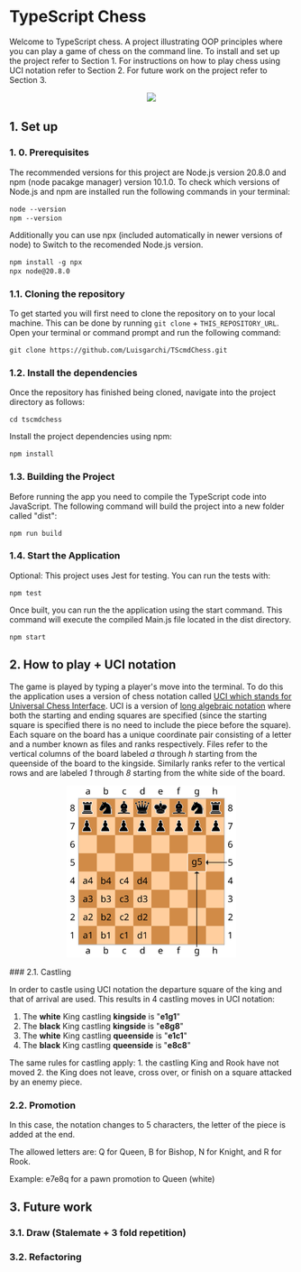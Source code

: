 # TypeScript Chess
Welcome to TypeScript chess. A project illustrating OOP principles where you can play a game of chess on the command line. To install and set up the project refer to Section 1. For instructions on how to play chess using UCI notation refer to Section 2. For future work on the project refer to Section 3.

<p align = "center">
    <img src="./media/ScholarsMate.gif" ></video>
</p>

## 1. Set up

### 1. 0. Prerequisites

The recommended versions for this project are Node.js version 20.8.0 and npm (node pacakge manager) version 10.1.0. To check which versions of Node.js and npm are installed run the following commands in your terminal:
```
node --version
npm --version
```

Additionally you can use npx (included automatically in newer versions of node) to Switch to the recomended Node.js version.
```
npm install -g npx
npx node@20.8.0
```

### 1.1. Cloning the repository
To get started you will first need to clone the repository on to your local machine. This can be done by running `git clone` + `THIS_REPOSITORY_URL`. Open your terminal or command prompt and run the following command:

```
git clone https://github.com/Luisgarchi/TScmdChess.git
```

### 1.2. Install the dependencies
Once the repository has finished being cloned, navigate into the project directory as follows:

```
cd tscmdchess
```

Install the project dependencies using npm:
``` 
npm install 
```

### 1.3. Building the Project
Before running the app you need to compile the TypeScript code into JavaScript.
The following command will build the project into a new folder called "dist":
``` 
npm run build 
```

### 1.4. Start the Application

Optional: This project uses Jest for testing. You can run the tests with:
```
npm test
```
Once built, you can run the the application using the start command. This command will execute the compiled Main.js file located in the dist directory.

```
npm start
```

## 2. How to play + UCI notation

The game is played by typing a player's move into the terminal. To do this the application uses a version of chess notation called [UCI which stands for Universal Chess Interface](https://en.wikipedia.org/wiki/Universal_Chess_Interface). UCI is a version of [long algebraic notation](https://en.wikipedia.org/wiki/Algebraic_notation_(chess)#Long_algebraic_notation) where both the starting and ending squares are specified (since the starting square is specified there is no need to include the piece before the square). Each square on the board has a unique coordinate pair consisting of a letter and a number known as files and ranks respectively. Files refer to the vertical columns of the board labeled *a* through *h* starting from the queenside of the board to the kingside. Similarly ranks refer to the vertical rows and are labeled *1* through *8* starting from the white side of the board.

<p align = "center">
    <img src="./media/AlgebraicNotation.svg" width="300" >
</p>
### 2.1. Castling

In order to castle using UCI notation the departure square of the king and that of arrival are used. This results in 4 castling moves in UCI notation:
1. The **white** King castling **kingside** is "**e1g1**"
2. The **black** King castling **kingside** is "**e8g8**"
3. The **white** King castling **queenside** is "**e1c1**"
3. The **black** King castling **queenside** is "**e8c8**"

The same rules for castling apply: 1. the castling King and Rook have not moved 2. the King does not leave, cross over, or finish on a square attacked by an enemy piece.

### 2.2. Promotion

In this case, the notation changes to 5 characters, the letter of the piece is added at the end.

The allowed letters are: Q for Queen, B for Bishop, N for Knight, and R for Rook.

Example: e7e8q for a pawn promotion to Queen (white)

## 3. Future work

### 3.1. Draw (Stalemate + 3 fold repetition)

### 3.2. Refactoring